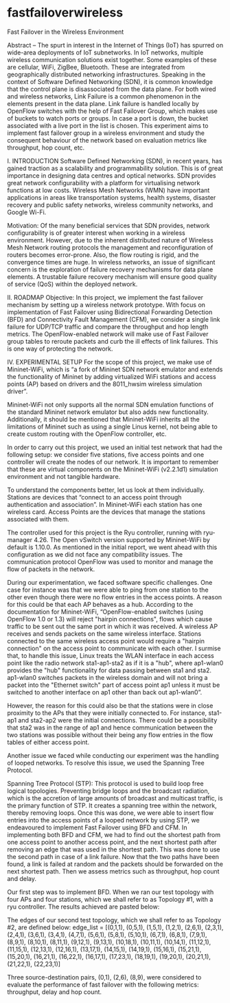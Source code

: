 # fastfailoverwireless
Fast Failover in the Wireless Environment



Abstract – The spurt in interest in the Internet of Things (IoT) has spurred on wide-area deployments of IoT subnetworks. In IoT networks, multiple wireless communication solutions exist together. Some examples of these are cellular, WiFi, ZigBee, Bluetooth. These are integrated from geographically distributed networking infrastructures. Speaking in the context of Software Defined Networking (SDN), it is common knowledge that the control plane is disassociated from the data plane. For both wired and wireless networks, Link Failure is a common phenomenon in the elements present in the data plane. Link failure is handled locally by OpenFlow switches with the help of Fast Failover Group, which makes use of buckets to watch ports or groups. In case a port is down, the bucket associated with a live port in the list is chosen. This experiment aims to implement fast failover group in a wireless environment and study the consequent behaviour of the network based on evaluation metrics like throughput, hop count, etc. 


I.  INTRODUCTION
Software Defined Networking (SDN), in recent years, has gained traction as a scalability and programmability solution. This is of great importance in designing data centres and optical networks. SDN provides great network configurability with a platform for virtualising network functions at low costs.
Wireless Mesh Networks (WMN) have important applications in areas like transportation systems, health systems, disaster recovery and public safety networks, wireless community networks, and Google Wi-Fi.


Motivation: Of the many beneficial services that SDN provides, network configurability is of greater interest when working in a wireless environment. However, due to the inherent distributed nature of Wireless Mesh Network routing protocols the management and reconfiguration of routers becomes error-prone. Also, the flow routing is rigid, and the convergence times are huge.
In wireless networks, an issue of significant concern is the exploration of failure recovery mechanisms for data plane elements. A trustable failure recovery mechanism will ensure good quality of service (QoS) within the deployed network.


II. ROADMAP
Objective: In this project, we implement the fast failover mechanism by setting up a wireless network prototype. With focus on implementation of Fast Failover using Bidirectional Forwarding Detection (BFD) and Connectivity Fault Management (CFM), we consider a single link failure for UDP/TCP traffic and compare the throughput and hop length metrics. The OpenFlow-enabled network will make use of Fast Failover group tables to reroute packets and curb the ill effects of link failures. This is one way of protecting the network.


IV. EXPERIMENTAL SETUP
For the scope of this project, we make use of Mininet-WiFi, which is “a fork of Mininet SDN network emulator and extends the functionality of Mininet by adding virtualized WiFi stations and access points (AP) based on drivers and the 8011_hwsim wireless simulation driver”.

Mininet-WiFi not only supports all the normal SDN emulation functions of the standard Mininet network emulator but also adds new functionality. Additionally, it should be mentioned that Mininet-WiFi inherits all the limitations of Mininet such as using a single Linus kernel, not being able to create custom routing with the OpenFlow controller, etc.

In order to carry out this project, we used an initial test network that had the following setup: we consider five stations, five access points and one controller will create the nodes of our network. It is important to remember that these are virtual components on the Mininet-WiFi (v2.2.1d1) simulation environment and not tangible hardware. 

To understand the components better, let us look at them individually. Stations are devices that “connect to an access point through authentication and association”. In Mininet-WiFi each station has one wireless card. Access Points are the devices that manage the stations associated with them. 

The controller used for this project is the Ryu controller, running with ryu-manager 4.26. The Open vSwitch version supported by Mininet-WiFi by default is 1.10.0. As mentioned in the initial report, we went ahead with this configuration as we did not face any compatibility issues. The communication protocol OpenFlow was used to monitor and manage the flow of packets in the network.

During our experimentation, we faced software specific challenges. One case for instance was that we were able to ping from one station to the other even though there were no flow entries in the access points. A reason for this could be that each AP behaves as a hub. According to the documentation for Mininet-WiFi, “OpenFlow-enabled switches (using OpenFlow 1.0 or 1.3) will reject "hairpin connections", flows which cause traffic to be sent out the same port in which it was received. A wireless AP receives and sends packets on the same wireless interface. Stations connected to the same wireless access point would require a "hairpin connection" on the access point to communicate with each other. I surmise that, to handle this issue, Linux treats the WLAN interface in each access point like the radio network sta1-ap1-sta2 as if it is a "hub", where ap1-wlan0 provides the "hub" functionality for data passing between sta1 and sta2. ap1-wlan0 switches packets in the wireless domain and will not bring a packet into the "Ethernet switch" part of access point ap1 unless it must be switched to another interface on ap1 other than back out ap1-wlan0”. 

However, the reason for this could also be that the stations were in close proximity to the APs that they were initially connected to. For instance, sta1-ap1 and sta2-ap2 were the initial connections. There could be a possibility that sta2 was in the range of ap1 and hence communication between the two stations was possible without their being any flow entries in the flow tables of either access point.

Another issue we faced while conducting our experiment was the handling of looped networks. To resolve this issue, we used the Spanning Tree Protocol.

Spanning Tree Protocol (STP):
This protocol is used to build loop free logical topologies. Preventing bridge loops and the broadcast radiation, which is the accretion of large amounts of broadcast and multicast traffic, is the primary function of STP. It creates a spanning tree within the network, thereby removing loops.
Once this was done, we were able to insert flow entries into the access points of a looped network by using STP, we endeavoured to implement Fast Failover using BFD and CFM.
In implementing both BFD and CFM, we had to find out the shortest path from one access point to another access point, and the next shortest path after removing an edge that was used in the shortest path. This was done to use the second path in case of a link failure. Now that the two paths have been found, a link is failed at random and the packets should be forwarded on the next shortest path. Then we assess metrics such as throughput, hop count and delay.
 
Our first step was to implement BFD. When we ran our test topology with four APs and four stations, which we shall refer to as Topology #1, with a ryu controller. The results achieved are pasted below:
 
The edges of our second test topology, which we shall refer to as Topology #2, are defined below: 
edge_list = [(0,1,1), (0,5,1), (1,5,1), (1,2,1), (2,6,1), (2,3,1), (2,4,1), (3,6,1), (3,4,1), (4,7,1), (5,6,1), (5,8,1), (5,10,1), (6,7,1), (6,8,1), (7,9,1), (8,9,1), (8,10,1), (8,11,1), (9,12,1), (9,13,1), (10,18,1), (10,11,1), (10,14,1), (11,12,1), (11,15,1), (12,13,1), (12,16,1), (13,17,1), (14,15,1), (14,19,1), (15,16,1), (15,21,1), (15,20,1), (16,21,1), (16,22,1), (16,17,1), (17,23,1), (18,19,1), (19,20,1), (20,21,1), (21,22,1), (22,23,1)]

Three source-destination pairs, (0,1), (2,6), (8,9), were considered to evaluate the performance of fast failover with the following metrics: throughput, delay and hop count.
